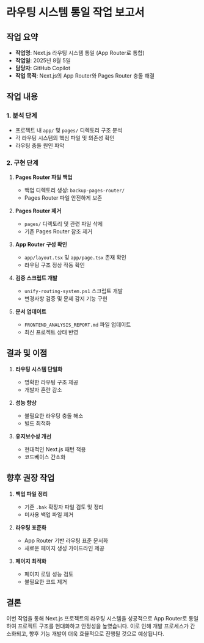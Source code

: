 # 라우팅 시스템 통일 작업 보고서

## 작업 요약
- **작업명**: Next.js 라우팅 시스템 통일 (App Router로 통합)
- **작업일**: 2025년 8월 5일
- **담당자**: GitHub Copilot
- **작업 목적**: Next.js의 App Router와 Pages Router 충돌 해결

## 작업 내용

### 1. 분석 단계
- 프로젝트 내 `app/` 및 `pages/` 디렉토리 구조 분석
- 각 라우팅 시스템의 핵심 파일 및 의존성 확인
- 라우팅 충돌 원인 파악

### 2. 구현 단계
1. **Pages Router 파일 백업**
   - 백업 디렉토리 생성: `backup-pages-router/`
   - Pages Router 파일 안전하게 보존

2. **Pages Router 제거**
   - `pages/` 디렉토리 및 관련 파일 삭제
   - 기존 Pages Router 참조 제거

3. **App Router 구성 확인**
   - `app/layout.tsx` 및 `app/page.tsx` 존재 확인
   - 라우팅 구조 정상 작동 확인

4. **검증 스크립트 개발**
   - `unify-routing-system.ps1` 스크립트 개발
   - 변경사항 검증 및 문제 감지 기능 구현

5. **문서 업데이트**
   - `FRONTEND_ANALYSIS_REPORT.md` 파일 업데이트
   - 최신 프로젝트 상태 반영

## 결과 및 이점

1. **라우팅 시스템 단일화**
   - 명확한 라우팅 구조 제공
   - 개발자 혼란 감소

2. **성능 향상**
   - 불필요한 라우팅 충돌 해소
   - 빌드 최적화

3. **유지보수성 개선**
   - 현대적인 Next.js 패턴 적용
   - 코드베이스 간소화

## 향후 권장 작업

1. **백업 파일 정리**
   - 기존 `.bak` 확장자 파일 검토 및 정리
   - 미사용 백업 파일 제거

2. **라우팅 표준화**
   - App Router 기반 라우팅 표준 문서화
   - 새로운 페이지 생성 가이드라인 제공

3. **페이지 최적화**
   - 페이지 로딩 성능 검토
   - 불필요한 코드 제거

## 결론

이번 작업을 통해 Next.js 프로젝트의 라우팅 시스템을 성공적으로 App Router로 통일하여 프로젝트 구조를 현대화하고 안정성을 높였습니다. 이로 인해 개발 프로세스가 간소화되고, 향후 기능 개발이 더욱 효율적으로 진행될 것으로 예상됩니다.
